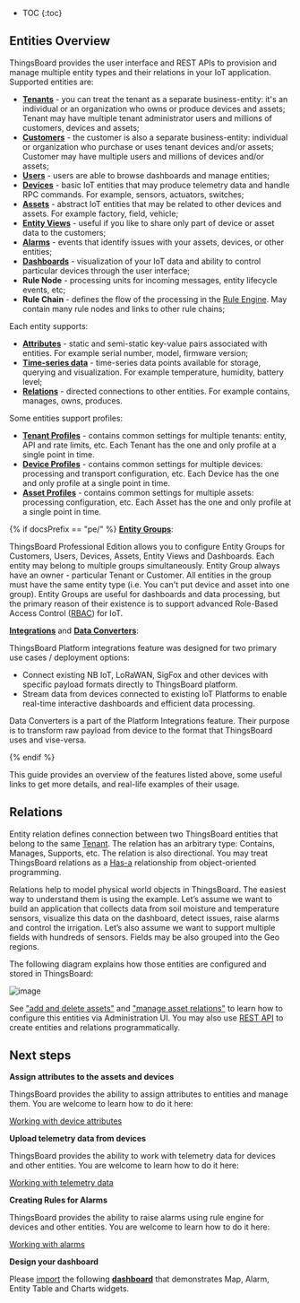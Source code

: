
* TOC
{:toc}

## Entities Overview

ThingsBoard provides the user interface and REST APIs to provision and manage multiple entity types and their relations in your IoT application.
Supported entities are:

 - **[Tenants](/docs/{{docsPrefix}}user-guide/ui/tenants/)** - you can treat the tenant as a separate business-entity: it's an individual or an organization who owns or produce devices and assets;
 Tenant may have multiple tenant administrator users and millions of customers, devices and assets;
 - **[Customers](/docs/{{docsPrefix}}user-guide/ui/customers/)** - the customer is also a separate business-entity: individual or organization who purchase or uses tenant devices and/or assets;
 Customer may have multiple users and millions of devices and/or assets;
 - **[Users](/docs/{{docsPrefix}}user-guide/ui/users/)** - users are able to browse dashboards and manage entities;
 - **[Devices](/docs/{{docsPrefix}}user-guide/ui/devices/)** - basic IoT entities that may produce telemetry data and handle RPC commands. For example, sensors, actuators, switches;
 - **[Assets](/docs/{{docsPrefix}}user-guide/ui/assets/)** - abstract IoT entities that may be related to other devices and assets. For example factory, field, vehicle;
 - **[Entity Views](/docs/{{docsPrefix}}user-guide/entity-views/)** - useful if you like to share only part of device or asset data to the customers;
 - **[Alarms](/docs/{{docsPrefix}}user-guide/alarms/)** - events that identify issues with your assets, devices, or other entities;
 - **[Dashboards](/docs/{{docsPrefix}}user-guide/dashboards/)** - visualization of your IoT data and ability to control particular devices through the user interface;
 - **Rule Node** - processing units for incoming messages, entity lifecycle events, etc;
 - **Rule Chain** - defines the flow of the processing in the [Rule Engine](/docs/{{docsPrefix}}user-guide/rule-engine-2-0/re-getting-started/). May contain many rule nodes and links to other rule chains;

Each entity supports:

 - **[Attributes](/docs/{{docsPrefix}}user-guide/attributes/)** - static and semi-static key-value pairs associated with entities. For example serial number, model, firmware version;
 - **[Time-series data](/docs/{{docsPrefix}}user-guide/telemetry/)** - time-series data points available for storage, querying and visualization. For example temperature, humidity, battery level;
 - **[Relations](#relations)** - directed connections to other entities. For example contains, manages, owns, produces.

Some entities support profiles:

  - **[Tenant Profiles](/docs/{{docsPrefix}}user-guide/tenant-profiles/)** - contains common settings for multiple tenants: entity, API and rate limits, etc. Each Tenant has the one and only profile at a single point in time.
  - **[Device Profiles](/docs/{{docsPrefix}}user-guide/device-profiles/)** - contains common settings for multiple devices: processing and transport configuration, etc. Each Device has the one and only profile at a single point in time.
  - **[Asset Profiles](/docs/{{docsPrefix}}user-guide/asset-profiles/)** - contains common settings for multiple assets: processing configuration, etc. Each Asset has the one and only profile at a single point in time.

{% if docsPrefix == "pe/" %}
**[Entity Groups](/docs/pe/user-guide/groups/)**:

ThingsBoard Professional Edition allows you to configure Entity Groups for Customers, Users, Devices, Assets, Entity Views and Dashboards.
Each entity may belong to multiple groups simultaneously. Entity Group always have an owner - particular Tenant or Customer.
All entities in the group must have the same entity type (i.e. You can't put device and asset into one group).
Entity Groups are useful for dashboards and data processing, but the primary reason of their existence is to support advanced Role-Based Access Control ([RBAC](/docs/pe/user-guide/rbac/)) for IoT.

**[Integrations](/docs/user-guide/integrations/)** and **[Data Converters](/docs/user-guide/integrations/#data-converters)**:

ThingsBoard Platform integrations feature was designed for two primary use cases / deployment options:

  - Connect existing NB IoT, LoRaWAN, SigFox and other devices with specific payload formats directly to ThingsBoard platform.
  - Stream data from devices connected to existing IoT Platforms to enable real-time interactive dashboards and efficient data processing.

Data Converters is a part of the Platform Integrations feature. Their purpose is to transform raw payload from device to the format that ThingsBoard uses and vise-versa.

{% endif %}

This guide provides an overview of the features listed above, some useful links to get more details, and real-life examples of their usage.

## Relations

Entity relation defines connection between two ThingsBoard entities that belong to the same [Tenant](/docs/{{docsPrefix}}user-guide/ui/tenants/).
The relation has an arbitrary type: Contains, Manages, Supports, etc. The relation is also directional.
You may treat ThingsBoard relations as a [Has-a](https://en.wikipedia.org/wiki/Has-a) relationship from object-oriented programming.

Relations help to model physical world objects in ThingsBoard. The easiest way to understand them is using the example.
Let’s assume we want to build an application that collects data from soil moisture and temperature sensors, visualize this data on the dashboard, detect issues, raise alarms and control the irrigation.
Let’s also assume we want to support multiple fields with hundreds of sensors. Fields may be also grouped into the Geo regions.

The following diagram explains how those entities are configured and stored in ThingsBoard:

![image](https://img.tbqa.cloud/user-guide/entities-and-relations.svg)


See ["add and delete assets"](/docs/pe/user-guide/ui/assets/#add-and-delete-assets) and ["manage asset relations"](/docs/pe/user-guide/ui/assets/#manage-asset-relations)
to learn how to configure this entities via Administration UI. You may also use [REST API](/docs/reference/rest-client/) to create entities and relations programmatically.

## Next steps

**Assign attributes to the assets and devices**

ThingsBoard provides the ability to assign attributes to entities and manage them.
You are welcome to learn how to do it here:
<p><a href="/docs/{{docsPrefix}}user-guide/attributes" class="button">Working with device attributes</a></p>


**Upload telemetry data from devices**

ThingsBoard provides the ability to work with telemetry data for devices and other entities.
You are welcome to learn how to do it here:
<p><a href="/docs/{{docsPrefix}}user-guide/telemetry" class="button">Working with telemetry data</a></p>

**Creating Rules for Alarms**

ThingsBoard provides the ability to raise alarms using rule engine for devices and other entities.
You are welcome to learn how to do it here:
<p><a href="/docs/{{docsPrefix}}user-guide/alarms" class="button">Working with alarms</a></p>

**Design your dashboard**

Please [import](/docs/{{docsPrefix}}user-guide/ui/dashboards/#dashboard-import) the following [**dashboard**](/docs/{{docsPrefix}}user-guide/resources/region_fields_dashboard.json) that demonstrates Map, Alarm, Entity Table and Charts widgets.
